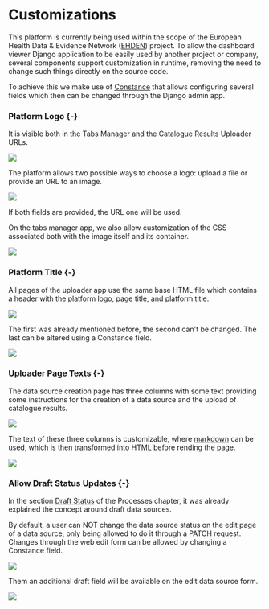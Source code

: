 # Customizations

This platform is currently being used within the scope of the European Health Data & Evidence Network ([EHDEN](https://www.ehden.eu/)) project.
To allow the dashboard viewer Django application to be easily used by another project or company, several components support customization in runtime, removing the need to change such things directly on the source code.

To achieve this we make use of [Constance](https://github.com/jazzband/django-constance) that allows configuring several fields which then can be changed through the Django admin app.

### Platform Logo {-}

It is visible both in the Tabs Manager and the Catalogue Results Uploader URLs.

![](images/customizations/logo.png)

The platform allows two possible ways to choose a logo: upload a file or provide an URL to an image.

![](images/customizations/constance-logo.png)

If both fields are provided, the URL one will be used.

On the tabs manager app, we also allow customization of the CSS associated both with the image itself and its container.

![](images/customizations/constance-logo-css.png)

### Platform Title {-}

All pages of the uploader app use the same base HTML file which contains a header with the platform logo, page title, and platform title.

![](images/customizations/title.png)

The first was already mentioned before, the second can't be changed.
The last can be altered using a Constance field.

![](images/customizations/constance-title.png)

### Uploader Page Texts {-}

The data source creation page has three columns with some text providing some instructions for the creation of a data source and the upload of catalogue results.

![](images/customizations/texts.png)

The text of these three columns is customizable, where [markdown](https://www.markdownguide.org/) can be used, which is then transformed into HTML before rending the page.

![](images/customizations/constance-texts.png)

### Allow Draft Status Updates {-}

In the section [Draft Status](processes.html#draft-status) of the Processes chapter, it was already explained the concept around draft data sources.

By default, a user can NOT change the data source status on the edit page of a data source, only being allowed to do it through a PATCH request.
Changes through the web edit form can be allowed by changing a Constance field.

![](images/customizations/constance-draft.png)

Them an additional draft field will be available on the edit data source form.

![](images/customizations/draft.png)

